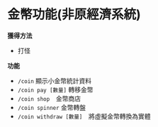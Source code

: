 # 金幣功能(非原經濟系統)

**獲得方法**
- 打怪

**功能**
- `/coin` 顯示小金幣統計資料
- `/coin pay [數量]` 轉移金幣
- `/coin shop`　金幣商店
- `/coin spinner` 金幣轉盤
- `/coin withdraw [數量]`　將虛擬金幣轉換為實體
